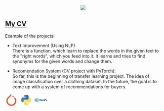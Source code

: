 <div id="header" align="center">
  <img src="https://media.giphy.com/media/HzPtbOKyBoBFsK4hyc/giphy.gif" width="200"/>
</div>

[My CV](https://github.com/asdfg12131/Projects/blob/main/CV.pdf)
---
Example of the projects:
* Text Improvement (Using NLP) <br/>
There is a function, which learn to replace the words in the given text to the "right words", which you feed into it.
It learns and tries to find synonyms for the given words and change them.

* Recomendation System (CV project with PyTorch): <br/>
So far, this is the beginning of transfer learning project.
The idea of image classification over a clothing dataset.
In the future, the goal is to come up with a system of recommendations for buyers.

<div>
  <img src="https://github.com/devicons/devicon/blob/master/icons/pytorch/pytorch-original.svg" title="Java" alt="Java" width="40" height="40"/>&nbsp;
  <img src="https://github.com/devicons/devicon/blob/master/icons/python/python-original.svg" title="React" alt="React" width="40" height="40"/>&nbsp;
  <img src="https://github.com/devicons/devicon/blob/master/icons/numpy/numpy-original-wordmark.svg" title="Spring" alt="Spring" width="40" height="40"/>&nbsp;
</div>
